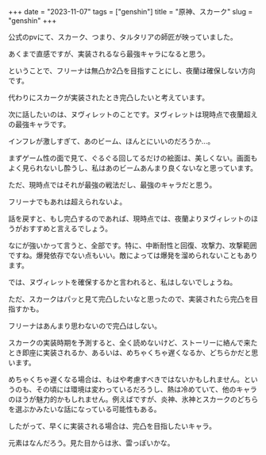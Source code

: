 +++
date = "2023-11-07"
tags = ["genshin"]
title = "原神、スカーク"
slug = "genshin"
+++

公式のpvにて、スカーク、つまり、タルタリアの師匠が映っていました。

あくまで直感ですが、実装されるなら最強キャラになると思う。

ということで、フリーナは無凸か2凸を目指すことにし、夜蘭は確保しない方向です。

代わりにスカークが実装されたとき完凸したいと考えています。

次に話したいのは、ヌヴィレットのことです。ヌヴィレットは現時点で夜蘭超えの最強キャラです。

インフレが激しすぎて、あのビーム、ほんとにいいのだろうか...。

まずゲーム性の面で見て、ぐるぐる回してるだけの絵面は、美しくない。画面もよく見られないし酔うし、私はあのビームあんまり良くないなと思っています。

ただ、現時点ではそれが最強の戦法だし、最強のキャラだと思う。

フリーナでもあれは超えられないよ。

話を戻すと、もし完凸するのであれば、現時点では、夜蘭よりヌヴィレットのほうがおすすめと言えるでしょう。

なにが強いかって言うと、全部です。特に、中断耐性と回復、攻撃力、攻撃範囲ですね。爆発依存でない点もいい。敵によっては爆発を溜められないこともあります。

では、ヌヴィレットを確保するかと言われると、私はしないでしょうね。

ただ、スカークはパッと見て完凸したいなと思ったので、実装されたら完凸を目指すかも。

フリーナはあんまり思わないので完凸はしない。

スカークの実装時期を予測すると、全く読めないけど、ストーリーに絡んで来たとき即座に実装されるか、あるいは、めちゃくちゃ遅くなるか、どちらかだと思います。

めちゃくちゃ遅くなる場合は、もはや考慮すべきではないかもしれません。というのも、その頃には環境は変わっているだろうし、熱は冷めていて、他のキャラのほうが魅力的かもしれません。例えばですが、炎神、氷神とスカークのどちらを選ぶかみたいな話になっている可能性もある。

したがって、早くに実装される場合は、完凸を目指したいキャラ。

元素はなんだろう。見た目からは氷、雷っぽいかな。

